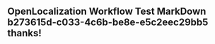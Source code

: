 <properties
ms.topic="hero-topic"
ms.test1="hero-topic"
ms.test2="test"/>

## OpenLocalization Workflow Test MarkDown b273615d-c033-4c6b-be8e-e5c2eec29bb5 thanks!
